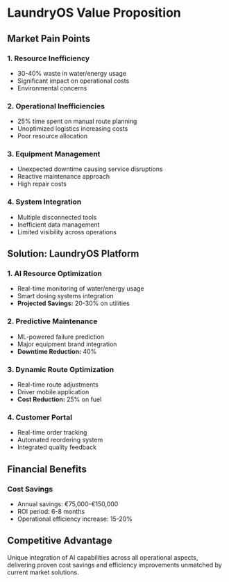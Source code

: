 # LaundryOS Value Proposition

## Market Pain Points

### 1. Resource Inefficiency
- 30-40% waste in water/energy usage
- Significant impact on operational costs
- Environmental concerns

### 2. Operational Inefficiencies
- 25% time spent on manual route planning
- Unoptimized logistics increasing costs
- Poor resource allocation

### 3. Equipment Management
- Unexpected downtime causing service disruptions
- Reactive maintenance approach
- High repair costs

### 4. System Integration
- Multiple disconnected tools
- Inefficient data management
- Limited visibility across operations

## Solution: LaundryOS Platform

### 1. AI Resource Optimization
- Real-time monitoring of water/energy usage
- Smart dosing systems integration
- **Projected Savings:** 20-30% on utilities

### 2. Predictive Maintenance
- ML-powered failure prediction
- Major equipment brand integration
- **Downtime Reduction:** 40%

### 3. Dynamic Route Optimization
- Real-time route adjustments
- Driver mobile application
- **Cost Reduction:** 25% on fuel

### 4. Customer Portal
- Real-time order tracking
- Automated reordering system
- Integrated quality feedback

## Financial Benefits

### Cost Savings
- Annual savings: €75,000-€150,000
- ROI period: 6-8 months
- Operational efficiency increase: 15-20%

## Competitive Advantage
Unique integration of AI capabilities across all operational aspects, delivering proven cost savings and efficiency improvements unmatched by current market solutions.
